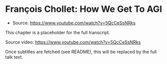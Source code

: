 # François Chollet: How We Get To AGI

- Source: https://www.youtube.com/watch?v=5QcCeSsNRks

This chapter is a placeholder for the full transcript.

Source video: https://www.youtube.com/watch?v=5QcCeSsNRks

Once subtitles are fetched (see README), this will be replaced by the full talk text.


